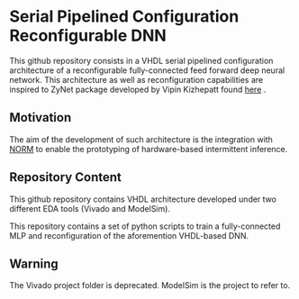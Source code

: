 # Serial Pipelined Configuration Reconfigurable DNN

This github repository consists in a VHDL serial pipelined configuration architecture of a reconfigurable fully-connected feed forward deep neural network. This architecture as well as reconfiguration capabilities are inspired to ZyNet package developed by Vipin Kizhepatt found [here](https://github.com/dsdnu/zynet) .

## Motivation

The aim of the development of such architecture is the integration with [NORM](https://github.com/simoneruffini/NORM) to enable the prototyping of hardware-based
intermittent inference.

## Repository Content

This github repository contains VHDL architecture developed under two different EDA tools (Vivado and ModelSim).

This repository contains a set of python scripts to train a fully-connected MLP and reconfiguration of the aforemention
VHDL-based DNN.

## Warning
The Vivado project folder is deprecated. ModelSim is the project to refer to.
